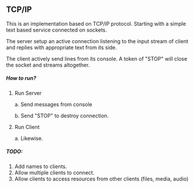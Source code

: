 TCP/IP
--

This is an implementation based on TCP/IP protocol. Starting with a simple text based service connected on sockets.

The server setup an active connection listening to the input stream of client and replies with appropriate text from its side.

The client actively send lines from its console. A token of "STOP" will close the socket and streams altogether.

##### How to run?
1. Run Server
   
   a. Send messages from console
   
   b. Send "STOP" to destroy connection.
2. Run Client
    
    a. Likewise. 

##### TODO:
1. Add names to clients.
2. Allow multiple clients to connect.
3. Allow clients to access resources from other clients (files, media, audio)
